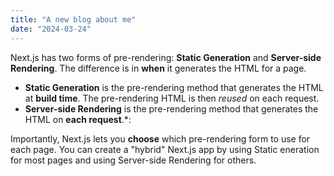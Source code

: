 ```yaml
---
title: "A new blog about me"
date: "2024-03-24"
---
```


Next.js has two forms of pre-rendering: **Static Generation** and **Server-side Rendering**. The difference is in **when** it generates the HTML for a page.

- **Static Generation** is the pre-rendering method that generates the HTML at **build time**. The pre-rendering HTML is then _reused_ on each request.
- **Server-side Rendering** is the pre-rendering method that generates the HTML on **each request**.\*:

Importantly, Next.js lets you **choose** which pre-rendering form to use for each page. You can create a "hybrid" Next.js app by using Static eneration for most pages and using Server-side Rendering for others.
